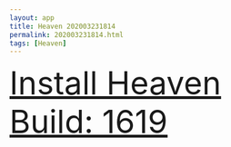 ```yaml
---
layout: app
title: Heaven 202003231814
permalink: 202003231814.html
tags: [Heaven]
---
```

<div class="pure-g">
    <div class="pure-u-1-1" style="font-size: 4em">
        <a class="pure-button-primary" href="itms-services://?action=download-manifest&url=https%3A%2F%2Flitsungyisigono.github.io%2FTestScript%2Fmanifests%2F202003231814.plist"><i class="fa fa-download" aria-hidden="true"></i>Install Heaven Build: 1619</a>
    </div>
</div>